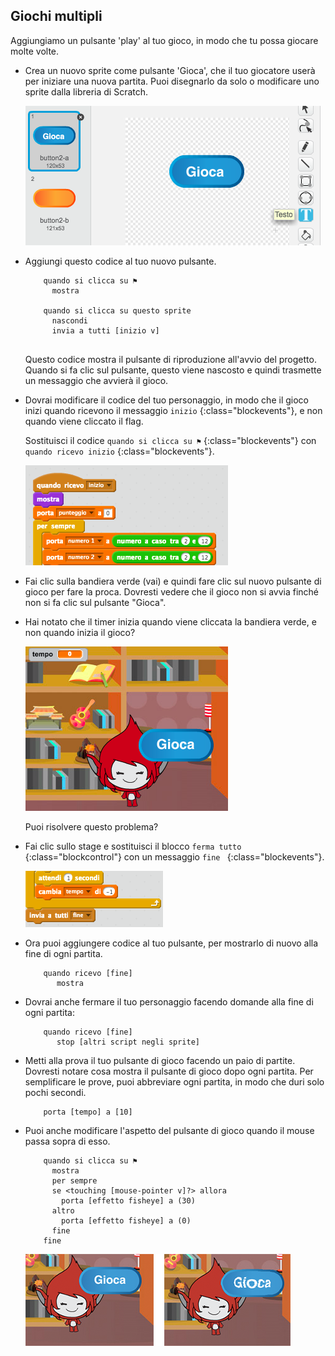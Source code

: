 ## Giochi multipli

Aggiungiamo un pulsante 'play' al tuo gioco, in modo che tu possa giocare molte volte.

+ Crea un nuovo sprite come pulsante 'Gioca', che il tuo giocatore userà per iniziare una nuova partita. Puoi disegnarlo da solo o modificare uno sprite dalla libreria di Scratch.
    
    ![screenshot](images/brain-play.png)

+ Aggiungi questo codice al tuo nuovo pulsante.
    
    ```blocks
        quando si clicca su ⚑
          mostra
          
        quando si clicca su questo sprite
          nascondi
          invia a tutti [inizio v]
             
    ```
    
    Questo codice mostra il pulsante di riproduzione all'avvio del progetto. Quando si fa clic sul pulsante, questo viene nascosto e quindi trasmette un messaggio che avvierà il gioco.

+ Dovrai modificare il codice del tuo personaggio, in modo che il gioco inizi quando ricevono il messaggio `inizio` {:class="blockevents"}, e non quando viene cliccato il flag.
    
    Sostituisci il codice `quando si clicca su ⚑` {:class="blockevents"} con `quando ricevo inizio` {:class="blockevents"}.
    
    ![screenshot](images/brain-start.png)

+ Fai clic sulla bandiera verde (vai) e quindi fare clic sul nuovo pulsante di gioco per fare la proca. Dovresti vedere che il gioco non si avvia finché non si fa clic sul pulsante "Gioca".

+ Hai notato che il timer inizia quando viene cliccata la bandiera verde, e non quando inizia il gioco?
    
    ![screenshot](images/brain-timer-bug.png)
    
    Puoi risolvere questo problema?

+ Fai clic sullo stage e sostituisci il blocco `ferma tutto` {:class="blockcontrol"} con un messaggio `fine ` {:class="blockevents"}.
    
    ![screenshot](images/brain-end.png)

+ Ora puoi aggiungere codice al tuo pulsante, per mostrarlo di nuovo alla fine di ogni partita.
    
    ```blocks
        quando ricevo [fine]
           mostra
    ```

+ Dovrai anche fermare il tuo personaggio facendo domande alla fine di ogni partita:
    
    ```blocks
        quando ricevo [fine]
           stop [altri script negli sprite]
    ```

+ Metti alla prova il tuo pulsante di gioco facendo un paio di partite. Dovresti notare cosa mostra il pulsante di gioco dopo ogni partita. Per semplificare le prove, puoi abbreviare ogni partita, in modo che duri solo pochi secondi.
    
    ```blocks
        porta [tempo] a [10]
    ```

+ Puoi anche modificare l'aspetto del pulsante di gioco quando il mouse passa sopra di esso.
    
    ```blocks
        quando si clicca su ⚑
          mostra
          per sempre
          se <touching [mouse-pointer v]?> allora
            porta [effetto fisheye] a (30)
          altro
            porta [effetto fisheye] a (0)
          fine
        fine
    ```
    
    ![screenshot](images/brain-fisheye.png)